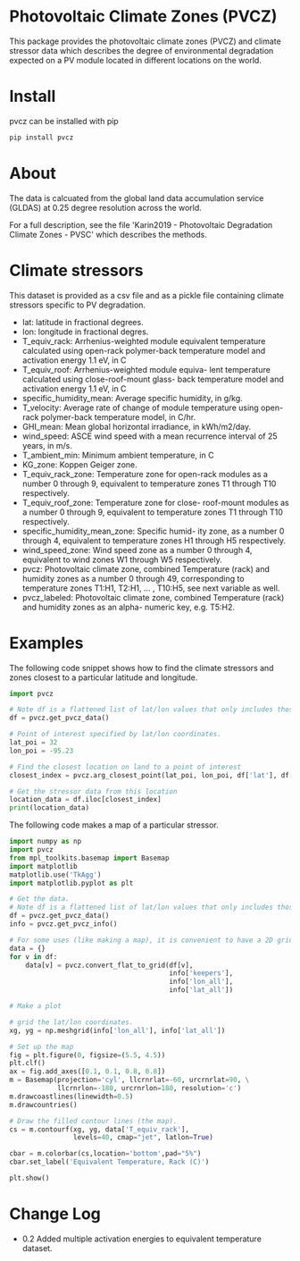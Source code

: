 # Photovoltaic Climate Zones (PVCZ)

This package provides the photovoltaic climate zones (PVCZ) and climate stressor data which describes the degree of environmental degradation expected on a PV module located in different locations on the world. 

# Install
pvcz can be installed with pip
```python
pip install pvcz
```

# About
The data is calcuated from the global land data accumulation service (GLDAS) at 0.25 degree resolution across the world.

For a full description, see the file 'Karin2019 - Photovoltaic Degradation Climate Zones - PVSC' which describes the methods.

# Climate stressors
This dataset is provided as a csv file and as a pickle file containing climate stressors specific to PV degradation.

- lat: latitude in fractional degrees.
- lon: longitude in fractional degres.
- T_equiv_rack: Arrhenius-weighted module equivalent temperature calculated using open-rack polymer-back temperature model and activation energy 1.1 eV, in C
- T_equiv_roof: Arrhenius-weighted module equiva- lent temperature calculated using close-roof-mount glass- back temperature model and activation energy 1.1 eV, in
C
- specific_humidity_mean: Average specific humidity, in g/kg.
- T_velocity: Average rate of change of module temperature using open-rack polymer-back temperature model, in C/hr.
- GHI_mean: Mean global horizontal irradiance, in kWh/m2/day.
- wind_speed: ASCE wind speed with a mean recurrence interval of 25 years, in m/s.
- T_ambient_min: Minimum ambient temperature, in C
- KG_zone: Koppen Geiger zone.
- T_equiv_rack_zone: Temperature zone for open-rack modules as a number 0 through 9, equivalent to temperature zones T1 through T10 respectively.
- T_equiv_roof_zone: Temperature zone for close- roof-mount modules as a number 0 through 9, equivalent to temperature zones T1 through T10 respectively.
- specific_humidity_mean_zone: Specific humid- ity zone, as a number 0 through 4, equivalent to temperature zones H1 through H5 respectively.
- wind_speed_zone: Wind speed zone as a number 0 through 4, equivalent to wind zones W1 through W5 respectively.
- pvcz: Photovoltaic climate zone, combined Temperature (rack) and humidity zones as a number 0 through 49, corresponding to temperature zones T1:H1, T2:H1, ... , T10:H5, see next variable as well.
- pvcz_labeled: Photovoltaic climate zone, combined Temperature (rack) and humidity zones as an alpha- numeric key, e.g. T5:H2.

# Examples

The following code snippet shows how to find the climate stressors and zones closest to a particular latitude and longitude.

```python
import pvcz

# Note df is a flattened list of lat/lon values that only includes those over land
df = pvcz.get_pvcz_data()

# Point of interest specified by lat/lon coordinates.
lat_poi = 32
lon_poi = -95.23

# Find the closest location on land to a point of interest
closest_index = pvcz.arg_closest_point(lat_poi, lon_poi, df['lat'], df['lon'])

# Get the stressor data from this location
location_data = df.iloc[closest_index]
print(location_data)
```

The following code makes a map of a particular stressor. 

```python
import numpy as np
import pvcz
from mpl_toolkits.basemap import Basemap
import matplotlib
matplotlib.use('TkAgg')
import matplotlib.pyplot as plt

# Get the data.
# Note df is a flattened list of lat/lon values that only includes those over land
df = pvcz.get_pvcz_data()
info = pvcz.get_pvcz_info()

# For some uses (like making a map), it is convenient to have a 2D grid of lat/long values
data = {}
for v in df:
    data[v] = pvcz.convert_flat_to_grid(df[v],
                                        info['keepers'],
                                        info['lon_all'],
                                        info['lat_all'])

# Make a plot

# grid the lat/lon coordinates.
xg, yg = np.meshgrid(info['lon_all'], info['lat_all'])

# Set up the map
fig = plt.figure(0, figsize=(5.5, 4.5))
plt.clf()
ax = fig.add_axes([0.1, 0.1, 0.8, 0.8])
m = Basemap(projection='cyl', llcrnrlat=-60, urcrnrlat=90, \
            llcrnrlon=-180, urcrnrlon=180, resolution='c')
m.drawcoastlines(linewidth=0.5)
m.drawcountries()

# Draw the filled contour lines (the map).
cs = m.contourf(xg, yg, data['T_equiv_rack'],
                levels=40, cmap="jet", latlon=True)

cbar = m.colorbar(cs,location='bottom',pad="5%")
cbar.set_label('Equivalent Temperature, Rack (C)')

plt.show()
```
 
# Change Log

- 0.2 Added multiple activation energies to equivalent temperature dataset.